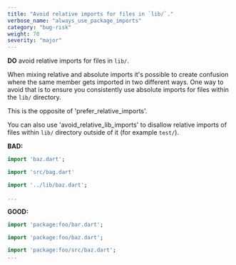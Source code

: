 ```yaml
---
title: "Avoid relative imports for files in `lib/`."
verbose_name: "always_use_package_imports"
category: "bug-risk"
weight: 70
severity: "major"
---
```

**DO** avoid relative imports for files in `lib/`.

When mixing relative and absolute imports it's possible to create confusion
where the same member gets imported in two different ways. One way to avoid
that is to ensure you consistently use absolute imports for files within the
`lib/` directory.

This is the opposite of 'prefer_relative_imports'.

You can also use 'avoid_relative_lib_imports' to disallow relative imports of
files within `lib/` directory outside of it (for example `test/`).

**BAD:**
```dart
import 'baz.dart';

import 'src/bag.dart'

import '../lib/baz.dart';

...
```

**GOOD:**
```dart
import 'package:foo/bar.dart';

import 'package:foo/baz.dart';

import 'package:foo/src/baz.dart';
...
```
